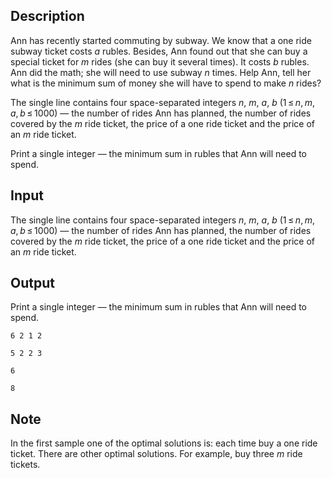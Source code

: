 ## Description

<div><p>Ann has recently started commuting by subway. We know that a one ride subway ticket costs <span class="tex-span"><i>a</i></span> rubles. Besides, Ann found out that she can buy a special ticket for <span class="tex-span"><i>m</i></span> rides (she can buy it several times). It costs <span class="tex-span"><i>b</i></span> rubles. Ann did the math; she will need to use subway <span class="tex-span"><i>n</i></span> times. Help Ann, tell her what is the minimum sum of money she will have to spend to make <span class="tex-span"><i>n</i></span> rides?</p></div><div class="input-specification"><p>The single line contains four space-separated integers <span class="tex-span"><i>n</i></span>, <span class="tex-span"><i>m</i></span>, <span class="tex-span"><i>a</i></span>, <span class="tex-span"><i>b</i></span> (<span class="tex-span">1 ≤ <i>n</i>, <i>m</i>, <i>a</i>, <i>b</i> ≤ 1000</span>) — the number of rides Ann has planned, the number of rides covered by the <span class="tex-span"><i>m</i></span> ride ticket, the price of a one ride ticket and the price of an <span class="tex-span"><i>m</i></span> ride ticket. </p></div><div class="output-specification"><p>Print a single integer — the minimum sum in rubles that Ann will need to spend.</p></div>

## Input

<p>The single line contains four space-separated integers <span class="tex-span"><i>n</i></span>, <span class="tex-span"><i>m</i></span>, <span class="tex-span"><i>a</i></span>, <span class="tex-span"><i>b</i></span> (<span class="tex-span">1 ≤ <i>n</i>, <i>m</i>, <i>a</i>, <i>b</i> ≤ 1000</span>) — the number of rides Ann has planned, the number of rides covered by the <span class="tex-span"><i>m</i></span> ride ticket, the price of a one ride ticket and the price of an <span class="tex-span"><i>m</i></span> ride ticket. </p>

## Output

<p>Print a single integer — the minimum sum in rubles that Ann will need to spend.</p>





```input1
6 2 1 2

```




```input2
5 2 2 3

```




```output1
6

```




```output2
8

```



## Note

<p>In the first sample one of the optimal solutions is: each time buy a one ride ticket. There are other optimal solutions. For example, buy three <span class="tex-span"><i>m</i></span> ride tickets.</p>
